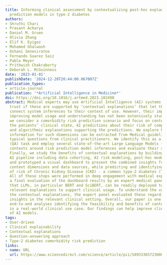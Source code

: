 ```yaml
---
title: Informing clinical assessment by contextualizing post-hoc explanations of risk
  prediction models in type-2 diabetes
authors:
- Shruthi Chari
- Prasant Acharya
- Daniel M. Gruen
- Olivia Zhang
- Elif K. Eyigoz
- Mohamed Ghalwash
- Oshani Seneviratne
- Fernando Suarez Saiz
- Pablo Meyer
- Prithwish Chakraborty
- Deborah L. McGuinness
date: '2023-01-01'
publishDate: '2024-12-28T20:44:00.067007Z'
publication_types:
- article-journal
publication: '*Artificial Intelligence in Medicine*'
doi: https://doi.org/10.1016/j.artmed.2023.102498
abstract: Medical experts may use Artificial Intelligence (AI) systems with greater
  trust if these are supported by ‘contextual explanations’ that let the practitioner
  connect system inferences to their context of use. However, their importance in
  improving model usage and understanding has not been extensively studied. Hence,
  we consider a comorbidity risk prediction scenario and focus on contexts regarding
  the patients’ clinical state, AI predictions about their risk of complications,
  and algorithmic explanations supporting the predictions. We explore how relevant
  information for such dimensions can be extracted from Medical guidelines to answer
  typical questions from clinical practitioners. We identify this as a question answering
  (QA) task and employ several state-of-the-art Large Language Models (LLM) to present
  contexts around risk prediction model inferences and evaluate their acceptability.
  Finally, we study the benefits of contextual explanations by building an end-to-end
  AI pipeline including data cohorting, AI risk modeling, post-hoc model explanations,
  and prototyped a visual dashboard to present the combined insights from different
  context dimensions and data sources, while predicting and identifying the drivers
  of risk of Chronic Kidney Disease (CKD) - a common type-2 diabetes (T2DM) comorbidity.
  All of these steps were performed in deep engagement with medical experts, including
  a final evaluation of the dashboard results by an expert medical panel. We show
  that LLMs, in particular BERT and SciBERT, can be readily deployed to extract some
  relevant explanations to support clinical usage. To understand the value-add of
  the contextual explanations, the expert panel evaluated these regarding actionable
  insights in the relevant clinical setting. Overall, our paper is one of the first
  end-to-end analyses identifying the feasibility and benefits of contextual explanations
  in a real-world clinical use case. Our findings can help improve clinicians’ usage
  of AI models.
tags:
- User-driven
- Clinical explainability
- Contextual explanations
- Question-answering approach
- Type-2 diabetes comorbidity risk prediction
links:
- name: URL
  url: https://www.sciencedirect.com/science/article/pii/S093336572300012X
---
```

